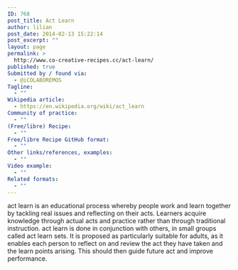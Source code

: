 ```yaml
---
ID: 768
post_title: Act Learn
author: lilian
post_date: 2014-02-13 15:22:14
post_excerpt: ""
layout: page
permalink: >
  http://www.co-creative-recipes.cc/act-learn/
published: true
Submitted by / found via:
  - @iCOLABOREMOS
Tagline:
  - ""
Wikipedia article:
  - https://en.wikipedia.org/wiki/act_learn
Community of practice:
  - ""
(Free/libre) Recipe:
  - ""
Free/libre Recipe GitHub format:
  - ""
Other links/references, examples:
  - ""
Video example:
  - ""
Related formats:
  - ""
---
```

act learn is an educational process whereby people work and learn together by tackling real issues and reflecting on their acts. Learners acquire knowledge through actual acts and practice rather than through traditional instruction. act learn is done in conjunction with others, in small groups called act learn sets. It is proposed as particularly suitable for adults, as it enables each person to reflect on and review the act they have taken and the learn points arising. This should then guide future act and improve performance.